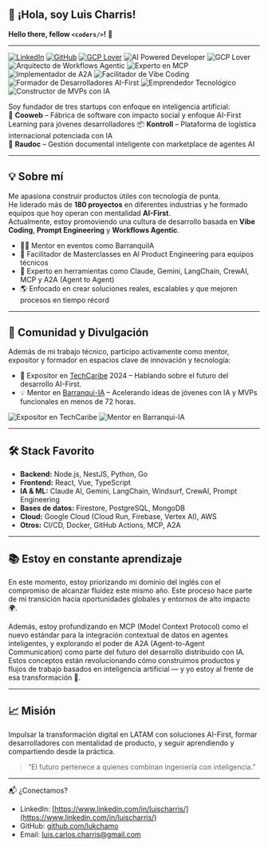 
## 👋 ¡Hola, soy Luis Charris!

**Hello there, fellow `<coders/>`!** 🚀

---

[![LinkedIn](https://img.shields.io/badge/-@luiskcharris-blue?style=flat-square&logo=Linkedin&logoColor=white&link=https://www.linkedin.com/in/luiskcharris/)](https://www.linkedin.com/in/luiskcharris/)
[![GitHub](https://img.shields.io/badge/-lukchamo-181717?style=flat-square&logo=github&logoColor=white&link=https://github.com/lukchamo)](https://github.com/lukchamo)
[![GCP Lover](https://img.shields.io/badge/GCP-Lover-F5BC00?style=flat-square&logo=googlecloud)](https://cloud.google.com/)
![AI Powered Developer](https://img.shields.io/badge/AI%20Powered-Developer-purple)
![GCP Lover](https://img.shields.io/badge/GCP-Lover-orange)
![Arquitecto de Workflows Agentic](https://img.shields.io/badge/Arquitecto-Workflows%20Agentic-green)
![Experto en MCP](https://img.shields.io/badge/Experto-MCP-red)
![Implementador de A2A](https://img.shields.io/badge/Implementador-A2A-yellow)
![Facilitador de Vibe Coding](https://img.shields.io/badge/Facilitador-Vibe%20Coding-lightgrey)
![Formador de Desarrolladores AI-First](https://img.shields.io/badge/Formador-Desarrolladores%20AI--First-blueviolet)
![Emprendedor Tecnológico](https://img.shields.io/badge/Emprendedor-Tecnol%C3%B3gico-brightgreen)
![Constructor de MVPs con IA](https://img.shields.io/badge/Constructor-MVPs%20con%20IA-critical)

Soy fundador de tres startups con enfoque en inteligencia artificial:  
🚀 **Cooweb** – Fábrica de software con impacto social y enfoque AI-First Learning para jóvenes desarrolladores
📦 **Kontroll** – Plataforma de logística internacional potenciada con IA  
📄 **Raudoc** – Gestión documental inteligente con marketplace de agentes AI

---

## 💡 Sobre mí

Me apasiona construir productos útiles con tecnología de punta.  
He liderado más de **180 proyectos** en diferentes industrias y he formado equipos que hoy operan con mentalidad **AI-First**.  
Actualmente, estoy promoviendo una cultura de desarrollo basada en **Vibe Coding**, **Prompt Engineering** y **Workflows Agentic**.

- 👨‍🏫 Mentor en eventos como BarranquiIA
- 🧠 Facilitador de Masterclasses en AI Product Engineering para equipos técnicos
- 🤖 Experto en herramientas como Claude, Gemini, LangChain, CrewAI, MCP y A2A (Agent to Agent)
- 🌎 Enfocado en crear soluciones reales, escalables y que mejoren procesos en tiempo récord

---

## 🤝 Comunidad y Divulgación

Además de mi trabajo técnico, participo activamente como mentor, expositor y formador en espacios clave de innovación y tecnología:

- 🎤 Expositor en [TechCaribe](https://www.techcaribe.co/) 2024 – Hablando sobre el futuro del desarrollo AI-First.
- 💡 Mentor en [Barranqui-IA](https://caribe-ia.com/barranqui-ia) – Acelerando ideas de jóvenes con IA y MVPs funcionales en menos de 72 horas.

![Expositor en TechCaribe](https://img.shields.io/badge/Expositor-TechCaribe-blueviolet?style=flat&logo=eventbrite&logoColor=white)
![Mentor en Barranqui-IA](https://img.shields.io/badge/Mentor-BarranquiIA-darkgreen?style=flat&logo=github&logoColor=white)

---

## 🛠️ Stack Favorito

- **Backend:** Node.js, NestJS, Python, Go  
- **Frontend:** React, Vue, TypeScript  
- **IA & ML:** Claude AI, Gemini, LangChain, Windsurf, CrewAI, Prompt Engineering  
- **Bases de datos:** Firestore, PostgreSQL, MongoDB  
- **Cloud:** Google Cloud (Cloud Run, Firebase, Vertex AI), AWS  
- **Otros:** CI/CD, Docker, GitHub Actions, MCP, A2A

---

## 📚 Estoy en constante aprendizaje

En este momento, estoy priorizando mi dominio del inglés con el compromiso de alcanzar fluidez este mismo año. Este proceso hace parte de mi transición hacia oportunidades globales y entornos de alto impacto 🌍.

Además, estoy profundizando en MCP (Model Context Protocol) como el nuevo estándar para la integración contextual de datos en agentes inteligentes, y explorando el poder de A2A (Agent-to-Agent Communication) como parte del futuro del desarrollo distribuido con IA. Estos conceptos están revolucionando cómo construimos productos y flujos de trabajo basados en inteligencia artificial — y yo estoy al frente de esa transformación 🚀.

---

## 📈 Misión

Impulsar la transformación digital en LATAM con soluciones AI-First, formar desarrolladores con mentalidad de producto, y seguir aprendiendo y compartiendo desde la práctica.

> “El futuro pertenece a quienes combinan ingeniería con inteligencia.”  

---

📬 ¿Conectamos?

- LinkedIn: [https://www.linkedin.com/in/luischarris/](https://www.linkedin.com/in/luischarris/)
- GitHub: [github.com/lukchamo](https://github.com/lukchamo)  
- Email: luis.carlos.charris@gmail.com
